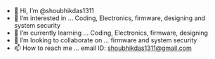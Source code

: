 - 👋 Hi, I’m @shoubhikdas1311
- 👀 I’m interested in ... Coding, Electronics, firmware, designing and system security
- 🌱 I’m currently learning ... Coding, Electronics, firmware, designing
- 💞️ I’m looking to collaborate on ... firmware and system security
- 📫 How to reach me ... email ID: shoubhikdas1311@gmail.com

<!---
shoubhikdas1311/shoubhikdas1311 is a ✨ special ✨ repository because its `README.md` (this file) appears on your GitHub profile.
You can click the Preview link to take a look at your changes.
--->

